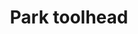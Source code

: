 ---
tag: g027
codes:
- G27
title: Park toolhead
long: Park the nozzle at a predefined XYZ position.
notes:
- Requires `NOZZLE_PARK_FEATURE`.
- The park position is defined by `NOZZLE_PARK_POINT`.
parameters:
- tag: P
  optional: true
  description: Z axis action
  values:
  - tag: 0
    description: If current Z-pos is lower than Z-park then the nozzle will be raised
      to reach Z-park height
  - tag: 1
    description: No matter the current Z-pos, the nozzle will be raised/lowered to
      reach Z-park height
  - tag: 2
    description: The nozzle height will be raised by Z-park amount but never going
      over the machine's limit of `Z_MAX_POS`
example: 
examples:
- pre: The most basic example is to use the command without any arguments, which raises
    Z by the default distance and moves to the parking position.
  code: G27 ; Raise Z if lower
- pre: This one is useful as an end script, simply raising Z and parking.
  code: G27 P2 ; Always raise Z
---